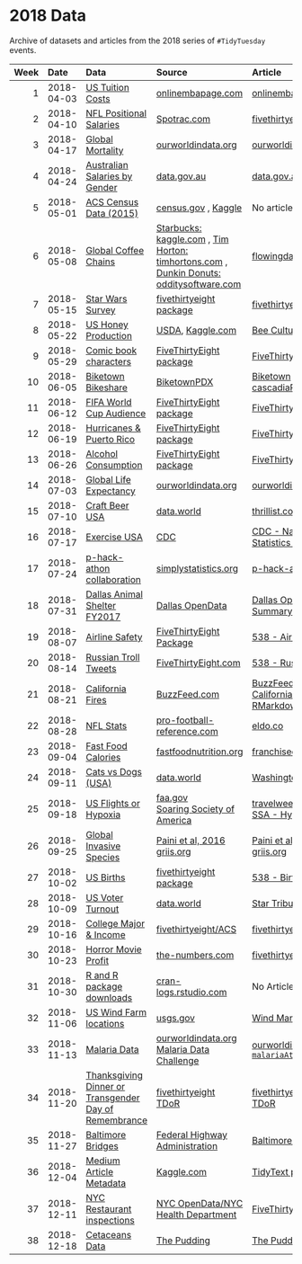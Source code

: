 # 2018 Data

Archive of datasets and articles from the 2018 series of `#TidyTuesday` events.

| Week|Date       |Data                                                  |Source                                                                                 |Article                                     |
|----:|:----------|:-----------------------------------------------------|:--------------------------------------------------------------------------------------|:-------------------------------------------|
|    1|2018-04-03 |[US Tuition Costs](2018-04-02)                        |[onlinembapage.com](https://onlinembapage.com/average-tuition-and-educational-attainment-in-the-united-states/)|[onlinembapage.com](https://onlinembapage.com/wp-content/uploads/2016/03/AverageTuition_Part1b.jpg)|
|    2|2018-04-10 |[NFL Positional Salaries](2018-04-09)                 |[Spotrac.com](http://www.spotrac.com/rankings/)                                        |[fivethirtyeight.com](https://espnfivethirtyeight.files.wordpress.com/2017/05/morris-nflrb-1.png?w=575&h=488&quality=90&strip=info)|
|    3|2018-04-17 |[Global Mortality](2018-04-16)                        |[ourworldindata.org](https://ourworldindata.org/)                                      |[ourworldindata.org](https://ourworldindata.org/what-does-the-world-die-from)|
|    4|2018-04-24 |[Australian Salaries by Gender](2018-04-23)           |[data.gov.au](https://data.gov.au/dataset/taxation-statistics-2013-14/resource/c506c052-be2f-4fba-8a65-90f9e60f7775?inner_span=True)|[data.gov.au](https://data.gov.au/dataset/taxation-statistics-2013-14/resource/c506c052-be2f-4fba-8a65-90f9e60f7775?inner_span=True)|
|    5|2018-05-01 |[ACS Census Data (2015)](2018-04-30)                  |[census.gov](https://factfinder.census.gov/faces/nav/jsf/pages/index.xhtml) , [Kaggle](https://www.kaggle.com/muonneutrino/us-census-demographic-data)|No article                                  |
|    6|2018-05-08 |[Global Coffee Chains](2018-05-07)                    |[Starbucks: kaggle.com](https://www.kaggle.com/starbucks/store-locations) , [Tim Horton: timhortons.com](https://locations.timhortons.com/) , [Dunkin Donuts: odditysoftware.com](http://www.odditysoftware.com/download/download.php?filename=dunkin-donuts.zip)|[flowingdata.com](http://flowingdata.com/2014/03/18/coffee-place-geography/)|
|    7|2018-05-15 |[Star Wars Survey](2018-05-14)                        |[fivethirtyeight package](https://github.com/rudeboybert/fivethirtyeight)              |[fivethirtyeight.com](https://fivethirtyeight.com/features/americas-favorite-star-wars-movies-and-least-favorite-characters/)|
|    8|2018-05-22 |[US Honey Production](2018-05-21)                     |[USDA](http://usda.mannlib.cornell.edu/MannUsda/viewDocumentInfo.do?documentID=1520), [Kaggle.com](https://www.kaggle.com/jessicali9530/honey-production)|[Bee Culture](http://www.beeculture.com/u-s-honey-industry-report-2016/)|
|    9|2018-05-29 |[Comic book characters](2018-05-29)                   |[FiveThirtyEight package](https://github.com/rudeboybert/fivethirtyeight)              |[FiveThirtyEight.com](https://fivethirtyeight.com/features/women-in-comic-books/)|
|   10|2018-06-05 |[Biketown Bikeshare](2018-06-05)                      |[BiketownPDX](https://www.biketownpdx.com/system-data)                                 |[Biketown](https://www.biketownpdx.com/system-data) [cascadiaRconf/cRaggy](https://cascadiarconf.com/agenda/#craggy)|
|   11|2018-06-12 |[FIFA World Cup Audience](2018-06-12)                 |[FiveThirtyEight package](https://github.com/rudeboybert/fivethirtyeight)              |[FiveThirtyEight.com](https://fivethirtyeight.com/features/how-to-break-fifa/)|
|   12|2018-06-19 |[Hurricanes & Puerto Rico](2018-06-19)                |[FiveThirtyEight package](https://github.com/rudeboybert/fivethirtyeight)              |[FiveThirtyEight.com](https://fivethirtyeight.com/features/the-media-really-has-neglected-puerto-rico/)|
|   13|2018-06-26 |[Alcohol Consumption](2018-06-26)                     |[FiveThirtyEight package](https://github.com/rudeboybert/fivethirtyeight)              |[FiveThirtyEight.com](https://fivethirtyeight.com/features/dear-mona-followup-where-do-people-drink-the-most-beer-wine-and-spirits/)|
|   14|2018-07-03 |[Global Life Expectancy](2018-07-03)                  |[ourworldindata.org](https://ourworldindata.org/)                                      |[ourworldindata.org](https://ourworldindata.org/life-expectancy)|
|   15|2018-07-10 |[Craft Beer USA](2018-07-10)                          |[data.world](https://data.world/)                                                      |[thrillist.com](https://www.thrillist.com/news/nation/most-craft-breweries-by-state-united-states)|
|   16|2018-07-17 |[Exercise USA](2018-07-17)                            |[CDC](https://www.cdc.gov/)                                                            |[CDC - National Health Statistics Reports](https://www.cdc.gov/nchs/data/nhsr/nhsr112.pdf)|
|   17|2018-07-24 |[p-hack-athon collaboration](http://phackathon.netlify.com/#about)|[simplystatistics.org](https://simplystatistics.org/)                                  |[p-hack-athon](http://phackathon.netlify.com/)|
|   18|2018-07-31 |[Dallas Animal Shelter FY2017](2018-07-31)            |[Dallas OpenData](https://www.dallasopendata.com/City-Services/FY-2017-Dallas-Animal-Shelter-Data/sjyj-ydcj)|[Dallas OpenData FY2017 Summary](https://www.dallasopendata.com/stories/s/FY-2017-Dallas-Animal-Descriptive-Analysis/upeh-b6mt)|
|   19|2018-08-07 |[Airline Safety](2018-08-07)                          |[FiveThirtyEight Package](https://github.com/rudeboybert/fivethirtyeight)              |[538 - Airline Safety](https://fivethirtyeight.com/features/should-travelers-avoid-flying-airlines-that-have-had-crashes-in-the-past/)|
|   20|2018-08-14 |[Russian Troll Tweets](https://github.com/fivethirtyeight/russian-troll-tweets)|[FiveThirtyEight.com](https://github.com/fivethirtyeight/russian-troll-tweets)         |[538 - Russian Troll Tweets](https://fivethirtyeight.com/features/why-were-sharing-3-million-russian-troll-tweets/)|
|   21|2018-08-21 |[California Fires](2018-08-21)                        |[BuzzFeed.com](https://github.com/BuzzFeedNews/2018-07-wildfire-trends)                |[BuzzFeed News - California Fires](https://www.buzzfeednews.com/article/peteraldhous/california-wildfires-people-climate), [RMarkdown](https://buzzfeednews.github.io/2018-07-wildfire-trends/)|
|   22|2018-08-28 |[NFL Stats](2018-08-28)                               |[pro-football-reference.com](https://www.pro-football-reference.com/)                  |[eldo.co](https://www.eldo.co/nfl-rushing-and-passing-in-four-charts.html)|
|   23|2018-09-04 |[Fast Food Calories](2018-09-04)                      |[fastfoodnutrition.org](https://fastfoodnutrition.org/)                                |[franchiseopportunities.com](https://www.franchiseopportunities.com/blog/general-franchise-information/fast-food-calorie-comparison-charts)|
|   24|2018-09-11 |[Cats vs Dogs (USA)](2018-09-11)                      |[data.world](https://data.world/datanerd/cat-vs-dog-popularity-in-u-s)                 |[Washington Post](https://www.washingtonpost.com/news/wonk/wp/2014/07/28/where-cats-are-more-popular-than-dogs-in-the-u-s-and-all-over-the-world/?utm_term=.b50cb49b78b5)|
|   25|2018-09-18 |[US Flights or Hypoxia](2018-09-18)                   |[faa.gov](https://www.faa.gov/airports/planning_capacity/passenger_allcargo_stats/passenger/previous_years/)<br/>[Soaring Society of America](https://github.com/rfordatascience/tidytuesday/files/2343596/Hypoxia.Article.proof.pdf)|[travelweekly.com](https://www.travelweekly.com/Travel-News/Airline-News/In-trend-reversal-midsized-airports-are-growing)<br/> [SSA - Hypoxia](https://github.com/rfordatascience/tidytuesday/files/2343596/Hypoxia.Article.proof.pdf)|
|   26|2018-09-25 |[Global Invasive Species](2018-09-25)                 |[Paini et al, 2016](http://www.pnas.org/content/113/27/7575)<br/>[griis.org](http://www.griis.org/)|[Paini et al, 2016](http://www.pnas.org/content/113/27/7575)<br/>[griis.org](http://www.griis.org/)|
|   27|2018-10-02 |[US Births](2018-10-02)                               |[fivethirtyeight package](https://github.com/rudeboybert/fivethirtyeight)              |[538 - Births](https://fivethirtyeight.com/features/some-people-are-too-superstitious-to-have-a-baby-on-friday-the-13th/)|
|   28|2018-10-09 |[US Voter Turnout](2018-10-09)                        |[data.world](https://data.world/carlvlewis/voter-registration-and-criminal-records-by-state-1980-2014)|[Star Tribune](http://www.startribune.com/minnesota-leads-nation-in-turnout/400763681/)|
|   29|2018-10-16 |[College Major & Income](2018-10-16)                  |[fivethirtyeight/ACS](https://github.com/fivethirtyeight/data/tree/master/college-majors)|[fivethirtyeight](https://fivethirtyeight.com/features/the-economic-guide-to-picking-a-college-major/)|
|   30|2018-10-23 |[Horror Movie Profit](2018-10-23)                     |[the-numbers.com](https://www.the-numbers.com/)                                        |[fivethirtyeight](https://fivethirtyeight.com/features/scary-movies-are-the-best-investment-in-hollywood/)|
|   31|2018-10-30 |[R and R package downloads](2018-10-30)               |[cran-logs.rstudio.com](http://cran-logs.rstudio.com/)                                 |No Article                                  |
|   32|2018-11-06 |[US Wind Farm locations](2018-11-06)                  |[usgs.gov](https://eerscmap.usgs.gov/uswtdb/data/)                                     |[Wind Market Reports](https://www.energy.gov/eere/wind/2017-wind-market-reports)|
|   33|2018-11-13 |[Malaria Data](2018-11-13)                            |[ourworldindata.org](https://ourworldindata.org/malaria)<br/>[Malaria Data Challenge](https://www.synapse.org/#!Synapse:syn16788291/wiki/583310)|[ourworldindata.org](https://ourworldindata.org/malaria) [`malariaAtlas`](https://github.com/malaria-atlas-project/malariaAtlas)|
|   34|2018-11-20 |[Thanksgiving Dinner or Transgender Day of Remembrance](2018-11-20)|[fivethirtyeight](https://github.com/fivethirtyeight/data/tree/master/thanksgiving-2015)<br/>[TDoR](https://github.com/CaRdiffR/tdor)|[fivethirtyeight](https://fivethirtyeight.com/features/heres-what-your-part-of-america-eats-on-thanksgiving/)<br/>[TDoR](https://docs.google.com/presentation/d/1PNMa6LmjsofR8FUrnXHnwdMrvxTrBMZU2Lh8DQrsmr0/edit#slide=id.g47d8b045e7_0_127)|
|   35|2018-11-27 |[Baltimore Bridges](2018-11-27)                       |[Federal Highway Administration](https://www.fhwa.dot.gov/bridge/nbi.cfm)              |[Baltimore Sun](https://www.baltimoresun.com/news/maryland/bs-md-bridge-collapse-maryland-20180815-story.html)|
|   36|2018-12-04 |[Medium Article Metadata](2018-12-04)                 |[Kaggle.com](https://www.kaggle.com/harrisonjansma/medium-stories)                     |[TidyText package](https://github.com/juliasilge/tidytext)|
|   37|2018-12-11 |[NYC Restaurant inspections](2018-12-11)              |[NYC OpenData/NYC Health Department](https://data.cityofnewyork.us/Health/DOHMH-New-York-City-Restaurant-Inspection-Results/43nn-pn8j)|[FiveThirtyEight](https://fivethirtyeight.com/features/how-data-made-me-a-believer-in-new-york-citys-restaurant-grades/)|
|   38|2018-12-18 |[Cetaceans Data](2018-12-18)                          |[The Pudding](https://github.com/the-pudding/data/tree/master/cetaceans)               |[The Pudding](https://pudding.cool/2017/07/cetaceans/)|
